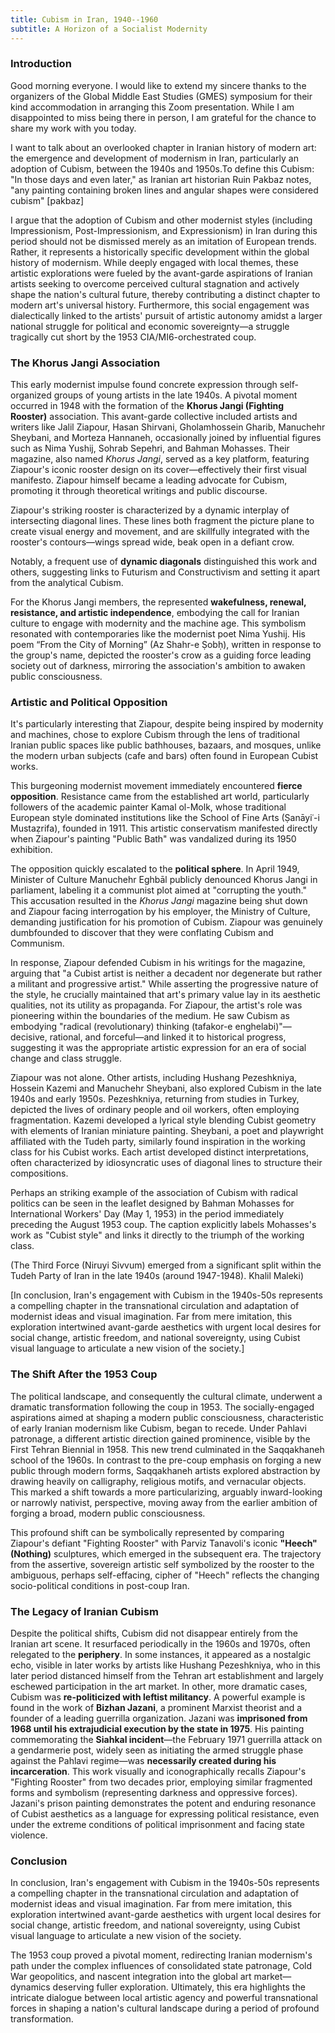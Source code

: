 ```yaml
---
title: Cubism in Iran, 1940--1960
subtitle: A Horizon of a Socialist Modernity
---
```


### Introduction

Good morning everyone. I would like to extend my sincere thanks to the organizers of the Global Middle East Studies (GMES) symposium for their kind accommodation in arranging this Zoom presentation. While I am disappointed to miss being there in person, I am grateful for the chance to share my work with you today.

I want to talk about an overlooked chapter in Iranian history of modern art: the emergence and development of modernism in Iran, particularly an adoption of Cubism, between the 1940s and 1950s.To define this Cubism: "In those days and even later," as Iranian art historian Ruin Pakbaz notes, "any painting containing broken lines and angular shapes were considered cubism" [pakbaz]

I argue that the adoption of Cubism and other modernist styles (including Impressionism, Post-Impressionism, and Expressionism) in Iran during this period should not be dismissed merely as an imitation of European trends. Rather, it represents a historically specific development within the global history of modernism.
While deeply engaged with local themes, these artistic explorations were fueled by the avant-garde aspirations of Iranian artists seeking to overcome perceived cultural stagnation and actively shape the nation's cultural future, thereby contributing a distinct chapter to modern art's universal history. Furthermore, this social engagement was dialectically linked to the artists' pursuit of artistic autonomy amidst a larger national struggle for political and economic sovereignty—a struggle tragically cut short by the 1953 CIA/MI6-orchestrated coup.

### The Khorus Jangi Association

This early modernist impulse found concrete expression through self-organized groups of young artists in the late 1940s. A pivotal moment occurred in 1948 with the formation of the **Khorus Jangi (Fighting Rooster)** association. This avant-garde collective included artists and writers like Jalil Ziapour, Hasan Shirvani, Gholamhossein Gharib, Manuchehr Sheybani, and Morteza Hannaneh, occasionally joined by influential figures such as Nima Yushij, Sohrab Sepehri, and Bahman Mohasses. Their magazine, also named *Khorus Jangi*, served as a key platform, featuring Ziapour's iconic rooster design on its cover—effectively their first visual manifesto. Ziapour himself became a leading advocate for Cubism, promoting it through theoretical writings and public discourse.

Ziapour's striking rooster is characterized by a dynamic interplay of intersecting diagonal lines. These lines both fragment the picture plane to create visual energy and movement, and are skillfully integrated with the rooster's contours—wings spread wide, beak open in a defiant crow.

Notably, a frequent use of **dynamic diagonals** distinguished this work and others, suggesting links to Futurism and Constructivism and setting it apart from the analytical Cubism.

For the Khorus Jangi members, the represented **wakefulness, renewal, resistance, and artistic independence**, embodying the call for Iranian culture to engage with modernity and the machine age. This symbolism resonated with contemporaries like the modernist poet Nima Yushij. His poem “From the City of Morning” (Az Shahr-e Ṣobḥ), written in response to the group's name, depicted the rooster's crow as a guiding force leading society out of darkness, mirroring the association's ambition to awaken public consciousness.

### Artistic and Political Opposition

It's particularly interesting that Ziapour, despite being inspired by modernity and machines, chose to explore Cubism through the lens of traditional Iranian public spaces like public bathhouses, bazaars, and mosques, unlike the modern urban subjects (cafe and bars) often found in European Cubist works.

This burgeoning modernist movement immediately encountered **fierce opposition**. Resistance came from the established art world, particularly followers of the academic painter Kamal ol-Molk, whose traditional European style dominated institutions like the School of Fine Arts (Ṣanāyiʿ-i Mustaẓrifa), founded in 1911. This artistic conservatism manifested directly when Ziapour's painting "Public Bath" was vandalized during its 1950 exhibition.

The opposition quickly escalated to the **political sphere**. In April 1949, Minister of Culture Manuchehr Eghbāl publicly denounced Khorus Jangi in parliament, labeling it a communist plot aimed at "corrupting the youth." This accusation resulted in the *Khorus Jangi* magazine being shut down and Ziapour facing interrogation by his employer, the Ministry of Culture, demanding justification for his promotion of Cubism. Ziapour was genuinely dumbfounded to discover that they were conflating Cubism and Communism.

In response, Ziapour defended Cubism in his writings for the magazine, arguing that "a Cubist artist is neither a decadent nor degenerate but rather a militant and progressive artist." While asserting the progressive nature of the style, he crucially maintained that art's primary value lay in its aesthetic qualities, not its utility as propaganda. For Ziapour, the artist's role was pioneering within the boundaries of the medium. He saw Cubism as embodying "radical (revolutionary) thinking (tafakor-e enghelabi)"—decisive, rational, and forceful—and linked it to historical progress, suggesting it was the appropriate artistic expression for an era of social change and class struggle.

Ziapour was not alone. Other artists, including Hushang Pezeshkniya, Hossein Kazemi and Manuchehr Sheybani, also explored Cubism in the late 1940s and early 1950s. Pezeshkniya, returning from studies in Turkey, depicted the lives of ordinary people and oil workers, often employing fragmentation. Kazemi developed a lyrical style blending Cubist geometry with elements of Iranian miniature painting. Sheybani, a poet and playwright affiliated with the Tudeh party, similarly found inspiration in the working class for his Cubist works. Each artist developed distinct interpretations, often characterized by idiosyncratic uses of diagonal lines to structure their compositions.

Perhaps an striking example of the association of Cubism with radical politics can be seen in the leaflet designed by Bahman Mohasses for International Workers' Day (May 1, 1953) in the period immediately preceding the August 1953 coup.
The caption explicitly labels Mohasses's work as "Cubist style" and links it directly to the triumph of the working class.

(The Third Force (Niruyi Sivvum) emerged from a significant split within the Tudeh Party of Iran in the late 1940s (around 1947-1948). Khalil Maleki)

[In conclusion, Iran's engagement with Cubism in the 1940s-50s represents a compelling chapter in the transnational circulation and adaptation of modernist ideas and visual imagination. Far from mere imitation, this exploration intertwined avant-garde aesthetics with urgent local desires for social change, artistic freedom, and national sovereignty, using Cubist visual language to articulate a new vision of the society.]

### The Shift After the 1953 Coup

The political landscape, and consequently the cultural climate, underwent a dramatic transformation following the coup in 1953. The socially-engaged aspirations aimed at shaping a modern public consciousness, characteristic of early Iranian modernism like Cubism, began to recede. Under Pahlavi patronage, a different artistic direction gained prominence, visible by the First Tehran Biennial in 1958. This new trend culminated in the Saqqakhaneh school of the 1960s. In contrast to the pre-coup emphasis on forging a new public through modern forms, Saqqakhaneh artists explored abstraction by drawing heavily on calligraphy, religious motifs, and vernacular objects. This marked a shift towards a more particularizing, arguably inward-looking or narrowly nativist, perspective, moving away from the earlier ambition of forging a broad, modern public consciousness.

This profound shift can be symbolically represented by comparing Ziapour's defiant "Fighting Rooster" with Parviz Tanavoli's iconic **"Heech" (Nothing)** sculptures, which emerged in the subsequent era. The trajectory from the assertive, sovereign artistic self symbolized by the rooster to the ambiguous, perhaps self-effacing, cipher of "Heech" reflects the changing socio-political conditions in post-coup Iran.

### The Legacy of Iranian Cubism

Despite the political shifts, Cubism did not disappear entirely from the Iranian art scene. It resurfaced periodically in the 1960s and 1970s, often relegated to the **periphery**. In some instances, it appeared as a nostalgic echo, visible in later works by artists like Hushang Pezeshkniya, who in this later period distanced himself from the Tehran art establishment and largely eschewed participation in the art market. In other, more dramatic cases, Cubism was **re-politicized with leftist militancy**. A powerful example is found in the work of **Bizhan Jazani**, a prominent Marxist theorist and a founder of a leading guerrilla organization. Jazani was **imprisoned from 1968 until his extrajudicial execution by the state in 1975**. His painting commemorating the **Siahkal incident**—the February 1971 guerrilla attack on a gendarmerie post, widely seen as initiating the armed struggle phase against the Pahlavi regime—was **necessarily created during his incarceration**. This work visually and iconographically recalls Ziapour's "Fighting Rooster" from two decades prior, employing similar fragmented forms and symbolism (representing darkness and oppressive forces). Jazani's prison painting demonstrates the potent and enduring resonance of Cubist aesthetics as a language for expressing political resistance, even under the extreme conditions of political imprisonment and facing state violence.

### Conclusion

In conclusion, Iran's engagement with Cubism in the 1940s-50s represents a compelling chapter in the transnational circulation and adaptation of modernist ideas and visual imagination. Far from mere imitation, this exploration intertwined avant-garde aesthetics with urgent local desires for social change, artistic freedom, and national sovereignty, using Cubist visual language to articulate a new vision of the society.

The 1953 coup proved a pivotal moment, redirecting Iranian modernism's path under the complex influences of consolidated state patronage, Cold War geopolitics, and nascent integration into the global art market—dynamics deserving fuller exploration. Ultimately, this era highlights the intricate dialogue between local artistic agency and powerful transnational forces in shaping a nation's cultural landscape during a period of profound transformation.

